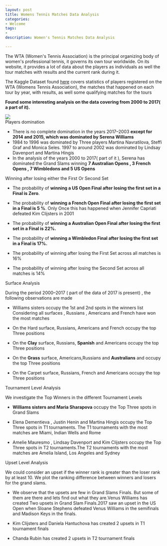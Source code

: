 ```yaml
---
layout: post
title: Womens Tennis Matches Data Analysis
categories: 
- Welcome
tags:
- 
description: Women's Tennis Matches Data Analysis    

---         
```

The WTA (Women's Tennis Association) is the principal organizing body of women's professional tennis, it governs its own tour worldwide. On its website, it provides a lot of data about the players as individuals as well the tour matches with results and the current rank during it.          

The Kaggle Dataset found [here](https://www.kaggle.com/joaoevangelista/wta-matches-and-rankings) covers statistics of players registered on the WTA (Womens Tennis Association), the matches that happened on each tour by year, with results, as well some qualifying matches for the tours    

**Found some interesting analysis on the data covering from 2000 to 2017( a part of it).**  

<div class="img_row">
	<img class="col three" src="../../assets/images/womens-tennis/tennisball.jpeg">
</div>

<div class="alert alert-success" role="alert">
 Players domination
</div>   


* There is no complete domination in the years 2017–2003 **except for 2014 and 2015, which was dominated by Serena Williams**                       
* 1984 to 1996 was dominated by Three players Martina Navratilova, Steffi Graf and Monica Seles. 1997 to around 2002 was dominated by Lindsay Davenport and Martina Hingis            
* In the analysis of the years 2000 to 2017( part of it ), Serena has dominated the Grand Slams winning **7 Australian Opens , 3 French Opens , 7 Wimbledons and 5 US Opens**            

<div class="alert alert-success" role="alert">
 Winning after losing either the First Or Second Set
</div>   

* The probability of **winning a US Open Final after losing the first set in a Final is Zero**.            

* The probability of **winning a French Open Final after losing the first set in a Final is 5 %**. Only Once this has happened when Jennifer Capriati defeated Kim Clijsters in 2001         

* The probability of **winning a Australian Open Final after losing the first set in a Final is 22%.**          

* The probability of **winning a Wimbledon Final after losing the first set in a Final is 17%.**          

* The probability of winning after losing the First Set across all matches is 16%            

* The probability of winning after losing the Second Set across all matches is 14%

<div class="alert alert-success" role="alert">
 Surface Analysis
</div>   
      

During the period 2000–2017 ( part of the data of 2017 is present) , the following observations are made               

* Williams sisters occupy the 1st and 2nd spots in the winners list
Considering all surfaces , Russians , Americans and French have won the most matches            

* On the Hard surface, Russians, Americans and French occupy the top Three positions            

* On the **Clay** surface, Russians, **Spanish** and Americans occupy the top Three positions          

* On the **Grass** surface, Americans,Russians and **Australians** and occupy the top Three positions            

* On the Carpet surface, Russians, French and Americans occupy the top Three positions                    

<div class="alert alert-success" role="alert">
 Tournament Level Analysis
</div>    
         

We investigate the Top Winners in the different Tournament Levels         

* **Williams sisters and Maria Sharapova**  occupy the Top Three spots in Grand Slams        

* Elena Dementieva , Justin Henin and Martina Hingis occupy the Top Three spots in T1 tournaments. The T1 tournaments with the most matches are Miami, Indian Wells and Rome           

* Amelie Mauresmo , Lindsay Davenport and Kim Clijsters occupy the Top Three spots in T2 tournaments.The T2 tournaments with the most matches are Amelia Island, Los Angeles and Sydney            

<div class="alert alert-success" role="alert">
 Upset Level Analysis
</div>              

We could consider an upset if the winner rank is greater than the loser rank by at least 10. We plot the ranking difference between winners and losers for the grand slams.               

* We observe that the upsets are few in Grand Slams Finals. But some of them are there and lets find out what they are.Venus Williams has created Two upsets in Grand Slam Finals.2017 saw an upset in the US Open when Sloane Stephens defeated Venus Williams in the semifinals and Madison Keys in the finals.             

* Kim Clijsters and Daniela Hantuchova has created 2 upsets in T1 tournament finals           

* Chanda Rubin has created 2 upsets in T2 tournament finals              


